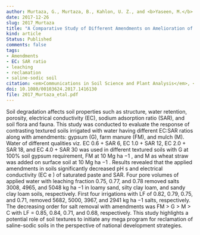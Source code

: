 ```yaml
---
author: Murtaza, G., Murtaza, B., Kahlon, U. Z., and <b>Yaseen, M.</b>
date: 2017-12-26
slug: 2017_Murtaza
title: "A Comparative Study of Different Amendments on Amelioration of Saline-Sodic Soils Irrigated with Water Having Different EC: SAR Ratios"
kind: article
Status: Published
comments: false
tags:
- Amendments 
- EC: SAR ratio
- leaching
- reclamation
- saline-sodic soil
citation: <em>Communications in Soil Science and Plant Analysis</em>, <b>48</b>(22), 2630-2641
doi: 10.1080/00103624.2017.1416130
file: 2017_Murtaza_etal.pdf
---
```


Soil degradation affects soil properties such as structure, water retention, porosity, electrical conductivity (EC), sodium adsorption ratio (SAR), and soil flora and fauna. This study was conducted to evaluate the response of contrasting textured soils irrigated with water having different EC:SAR ratios along with amendments: gypsum (G), farm manure (FM), and mulch (M). Water of different qualities viz. EC 0.6 + SAR 6, EC 1.0 + SAR 12, EC 2.0 + SAR 18, and EC 4.0 + SAR 30 was used in different textured soils with G at 100% soil gypsum requirement, FM at 10 Mg ha −1 , and M as wheat straw was added on surface soil at 10 Mg ha −1 . Results revealed that the applied amendments in soils significantly decreased pH s and electrical conductivity (EC e ) of saturated paste and SAR. Four pore volumes of applied water with leaching fraction 0.75, 0.77, and 0.78 removed salts 3008, 4965, and 5048 kg ha −1 in loamy sand, silty clay loam, and sandy clay loam soils, respectively. First four irrigations with LF of 0.82, 0.79, 0.75, and 0.71, removed 5682, 5000, 3967, and 2941 kg ha −1 salts, respectively. The decreasing order for salt removal with amendments was FM > G > M > C with LF = 0.85, 0.84, 0.71, and 0.68, respectively. This study highlights a potential role of soil textures to initiate any mega program for reclamation of saline-sodic soils in the perspective of national development strategies.